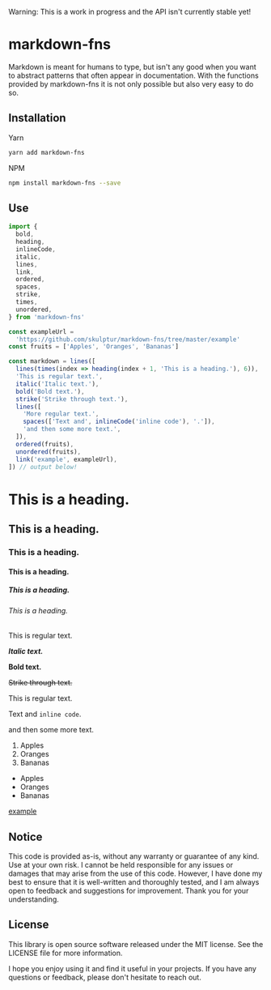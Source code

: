 Warning: This is a work in progress and the API isn't currently stable yet!

<!-- infuser start title -->
# markdown-fns
<!-- infuser end title -->

<!-- infuser start description -->
Markdown is meant for humans to type, but isn't any good when you want to abstract patterns that often appear in documentation. With the functions provided by markdown-fns it is not only possible but also very easy to do so.
<!-- infuser end description -->

<!-- infuser start installation -->  
  
## Installation  
Yarn  
```bash  
yarn add markdown-fns  
```  
NPM  
```bash  
npm install markdown-fns --save  
```  
  
<!-- infuser end installation -->

<!-- infuser start usage -->
<!-- infuser end usage -->

## Use

```typescript
import {
  bold,
  heading,
  inlineCode,
  italic,
  lines,
  link,
  ordered,
  spaces,
  strike,
  times,
  unordered,
} from 'markdown-fns'

const exampleUrl =
  'https://github.com/skulptur/markdown-fns/tree/master/example'
const fruits = ['Apples', 'Oranges', 'Bananas']

const markdown = lines([
  lines(times(index => heading(index + 1, 'This is a heading.'), 6)),
  'This is regular text.',
  italic('Italic text.'),
  bold('Bold text.'),
  strike('Strike through text.'),
  lines([
    'More regular text.',
    spaces(['Text and', inlineCode('inline code'), '.']),
    'and then some more text.',
  ]),
  ordered(fruits),
  unordered(fruits),
  link('example', exampleUrl),
]) // output below!
```

# This is a heading.

## This is a heading.

### This is a heading.

#### This is a heading.

##### This is a heading.

###### This is a heading.

This is regular text.

**_Italic text._**

**Bold text.**

~~Strike through text.~~

This is regular text.

Text and `inline code`.

and then some more text.

1. Apples
2. Oranges
3. Bananas

- Apples
- Oranges
- Bananas

[example](https://github.com/skulptur/markdown-fns/tree/master/example)

<!-- infuser start development -->
<!-- infuser end development -->

<!-- infuser start notes -->  
  
## Notice  
This code is provided as-is, without any warranty or guarantee of any kind. Use at your own risk. I cannot be held responsible for any issues or damages that may arise from the use of this code. However, I have done my best to ensure that it is well-written and thoroughly tested, and I am always open to feedback and suggestions for improvement. Thank you for your understanding.  
  
<!-- infuser end notes -->

<!-- infuser start license -->  
  
## License  

This library is open source software released under the MIT license. See the LICENSE file for more information.

I hope you enjoy using it and find it useful in your projects. If you have any questions or feedback, please don't hesitate to reach out.
  
  
<!-- infuser end license -->
